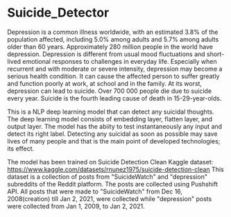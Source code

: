 # Suicide_Detector

Depression is a common illness worldwide, with an estimated 3.8% of the population affected, including 5.0% among adults and 5.7% among adults older than 60 years. Approximately 280 million people in the world have depression. Depression is different from usual mood fluctuations and short-lived emotional responses to challenges in everyday life. Especially when recurrent and with moderate or severe intensity, depression may become a serious health condition. It can cause the affected person to suffer greatly and function poorly at work, at school and in the family. At its worst, depression can lead to suicide. Over 700 000 people die due to suicide every year. Suicide is the fourth leading cause of death in 15-29-year-olds.

This is a NLP deep learning model that can detect any suicidal thoughts. The deep learning model consists of embedding layer, flatten layer, and output layer. The model has the abiity to test instantaneously any input and detect its right label. Detecting any suicidal as soon as possible may save lives of many people and that is the main point of developed technologies; its effect.

The model has been trained on Suicide Detection Clean Kaggle dataset: https://www.kaggle.com/datasets/rnunez1975/suicide-detection-clean This dataset is a collection of posts from "SuicideWatch" and "depression" subreddits of the Reddit platform. The posts are collected using Pushshift API. All posts that were made to "SuicideWatch" from Dec 16, 2008(creation) till Jan 2, 2021, were collected while "depression" posts were collected from Jan 1, 2009, to Jan 2, 2021. 
